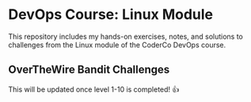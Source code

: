 # DevOps Course: Linux Module
This repository includes my hands-on exercises, notes, and solutions to challenges from the Linux module of the CoderCo DevOps course.

## OverTheWire Bandit Challenges
This will be updated once level 1-10 is completed! :+1:
